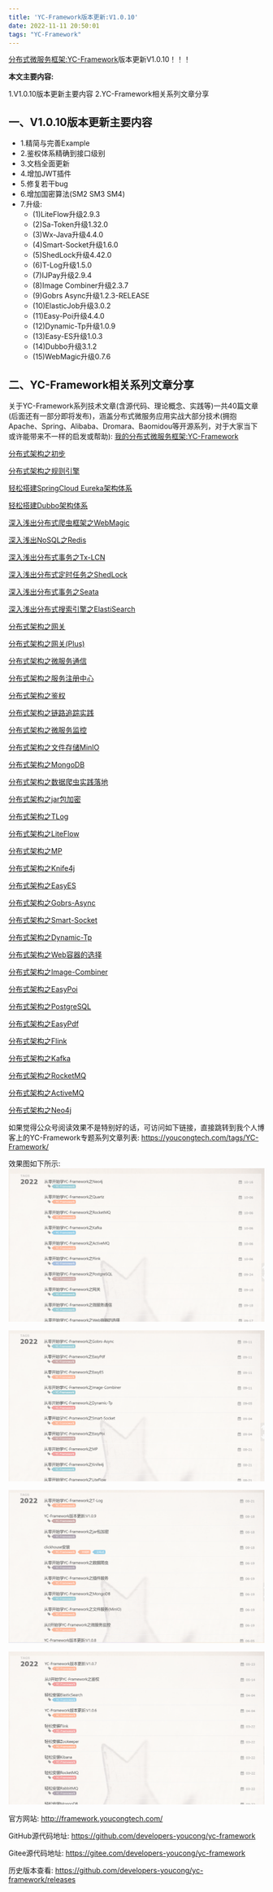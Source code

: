 ```yaml
---
title: 'YC-Framework版本更新:V1.0.10'
date: 2022-11-11 20:50:01
tags: "YC-Framework"
---
```

[分布式微服务框架:YC-Framework](https://mp.weixin.qq.com/s?__biz=MzUxODk0ODQ3Ng==&mid=2247485813&idx=1&sn=daa6e8447409672c28f07dbe094c4f28&chksm=f9805a66cef7d37061b15154a900c840da4bfdedd77cd0ea5865aee740bd1f2c01bb5cc37127&token=1774829840&lang=zh_CN&scene=21#wechat_redirect)版本更新V1.0.10！！！
<!--more-->

**本文主要内容:**

1.V1.0.10版本更新主要内容
2.YC-Framework相关系列文章分享

## 一、V1.0.10版本更新主要内容
- 1.精简与完善Example
- 2.鉴权体系精确到接口级别
- 3.文档全面更新
- 4.增加JWT插件
- 5.修复若干bug
- 6.增加国密算法(SM2 SM3 SM4)
- 7.升级:
    - (1)LiteFlow升级2.9.3
    - (2)Sa-Token升级1.32.0
    - (3)Wx-Java升级4.4.0
    - (4)Smart-Socket升级1.6.0
    - (5)ShedLock升级4.42.0
    - (6)T-Log升级1.5.0
    - (7)IJPay升级2.9.4
    - (8)Image Combiner升级2.3.7
    - (9)Gobrs Async升级1.2.3-RELEASE
    - (10)ElasticJob升级3.0.2
    - (11)Easy-Poi升级4.4.0
    - (12)Dynamic-Tp升级1.0.9
    - (13)Easy-ES升级1.0.3
    - (14)Dubbo升级3.1.2
    - (15)WebMagic升级0.7.6

## 二、YC-Framework相关系列文章分享
关于YC-Framework系列技术文章(含源代码、理论概念、实践等)一共40篇文章(后面还有一部分即将发布)，涵盖分布式微服务应用实战大部分技术(拥抱Apache、Spring、Alibaba、Dromara、Baomidou等开源系列，对于大家当下或许能带来不一样的启发或帮助):
[我的分布式微服务框架:YC-Framework](https://mp.weixin.qq.com/s?__biz=MzUxODk0ODQ3Ng==&mid=2247485813&idx=1&sn=daa6e8447409672c28f07dbe094c4f28&chksm=f9805a66cef7d37061b15154a900c840da4bfdedd77cd0ea5865aee740bd1f2c01bb5cc37127&scene=21#wechat_redirect)

[分布式架构之初步](https://mp.weixin.qq.com/s?__biz=MzUxODk0ODQ3Ng==&mid=2247486092&idx=1&sn=40dedeb6ad64a384ab5b2a3908be69c3&chksm=f980599fcef7d089be3a842d8098b95590a666ed302c6fff410c18f69692ba2c255de201015e&scene=21#wechat_redirect)



[分布式架构之规则引擎](https://mp.weixin.qq.com/s?__biz=MzUxODk0ODQ3Ng==&mid=2247486297&idx=1&sn=a78c791e013cb42a686e506cc53f15c4&chksm=f980584acef7d15c211cb40db0e0e67e9f7d67dc7e702f28df9c6ea854b4352db15630e79d62&scene=21#wechat_redirect)

[轻松搭建SpringCloud Eureka架构体系](https://mp.weixin.qq.com/s?__biz=MzUxODk0ODQ3Ng==&mid=2247486525&idx=1&sn=a9f3b93349f99178d8bdcc81a1755ba7&chksm=f9805f2ecef7d63834899555ecba5f25d271861a916aac5c27a8f79ad26f2a4f4c635568cf52&scene=21#wechat_redirect)

[轻松搭建Dubbo架构体系](https://mp.weixin.qq.com/s?__biz=MzUxODk0ODQ3Ng==&mid=2247486743&idx=1&sn=9a9c4a6c998b4a9bfa8d14ecac742fd3&chksm=f9805e04cef7d7126b8d9ec88fcf2e723acf1d431bb67ab6aab5abc98dbfc4a480fe41e9d8c5&scene=21#wechat_redirect)

[深入浅出分布式爬虫框架之WebMagic](https://mp.weixin.qq.com/s?__biz=MzUxODk0ODQ3Ng==&mid=2247486890&idx=1&sn=a3b50987755a29044100910e2b95dcf7&chksm=f9805eb9cef7d7afae78372a5979cb652d95ab1bb1df3d6ead7709e2eafe35ef6bc7c720c603&scene=21#wechat_redirect)

[深入浅出NoSQL之Redis](https://mp.weixin.qq.com/s?__biz=MzUxODk0ODQ3Ng==&mid=2247487009&idx=1&sn=37713fcb8ebb792438ed80031f15782f&chksm=f9805d32cef7d424a569136403e396618ec5a1d2f5699fa1d71cae3fe7bba9d778f1c48c5959&scene=21#wechat_redirect)

[深入浅出分布式事务之Tx-LCN](https://mp.weixin.qq.com/s?__biz=MzUxODk0ODQ3Ng==&mid=2247487010&idx=1&sn=b4bf59765c5f162633b4d2775cb35eb5&chksm=f9805d31cef7d42717b6b76472ffdfc44ee2eb27f4fe95647a4cc0a4b5ab9b5c7ce21d4e5723&scene=21#wechat_redirect)

[深入浅出分布式定时任务之ShedLock](https://mp.weixin.qq.com/s?__biz=MzUxODk0ODQ3Ng==&mid=2247487101&idx=1&sn=995dd9518f0106cd753098b520f5f4e2&chksm=f9805d6ecef7d478b47b39874af100d84865e00bfee4ba1bbd508fa6a46e2e2b804f32d76a12&scene=21#wechat_redirect)

[深入浅出分布式事务之Seata](https://mp.weixin.qq.com/s?__biz=MzUxODk0ODQ3Ng==&mid=2247487116&idx=1&sn=42b0672962b6620e8ba16cf4e26f1ce9&chksm=f9805d9fcef7d489d7aafe8087d624a1a9083f7cf81c8fde3220e6ba1d516d7658501131229d&scene=21#wechat_redirect)

[深入浅出分布式搜索引擎之ElastiSearch](https://mp.weixin.qq.com/s?__biz=MzUxODk0ODQ3Ng==&mid=2247487157&idx=1&sn=2fa82f194769e3f75ae014867de6a052&chksm=f9805da6cef7d4b01a186558381605ae3bb6b85fbce854dd2b8c1385062063c29afa955feba0&scene=21#wechat_redirect)

[分布式架构之网关](https://mp.weixin.qq.com/s?__biz=MzUxODk0ODQ3Ng==&mid=2247486879&idx=1&sn=e15ebfa8dddcfff6955cebcecd41a8a8&chksm=f9805e8ccef7d79a16ea7d58b40038c90fdc1e1f7994f126ef137d68f75efa63718621b31255&scene=21#wechat_redirect)

[分布式架构之网关(Plus)](https://mp.weixin.qq.com/s?__biz=MzUxODk0ODQ3Ng==&mid=2247487736&idx=1&sn=406c7d272b2070eaf6eb52303ed9079f&chksm=f98043ebcef7cafd72afce0b29f68baa4be3f1a8124fc750b76e72934a1461b4c4f0a93572ef&scene=21#wechat_redirect)

[分布式架构之微服务通信](https://mp.weixin.qq.com/s?__biz=MzUxODk0ODQ3Ng==&mid=2247487737&idx=1&sn=214055e3ed44c152dd08cc4ffe24337a&chksm=f98043eacef7cafc56bc6bdde3cd7eaffe6be902ffab13e9a9cd7920bef8a754be8398f0b74d&scene=21#wechat_redirect)

[分布式架构之服务注册中心](https://mp.weixin.qq.com/s?__biz=MzUxODk0ODQ3Ng==&mid=2247487006&idx=1&sn=0ced81f81a7b702d4f28a16d7cd4f12c&chksm=f9805d0dcef7d41b19af3630cacd2a67f19c4abca7ca64b3830b4b43986bb2e1330ffcbadc25&scene=21#wechat_redirect)

[分布式架构之鉴权](https://mp.weixin.qq.com/s?__biz=MzUxODk0ODQ3Ng==&mid=2247487088&idx=1&sn=b105eae4fe9990748dbd9fb9d7a67902&chksm=f9805d63cef7d47511929cd9fec1f38b8a6032de93e65892c681b03eecac991266d4bb33a0ed&scene=21#wechat_redirect)

[分布式架构之链路追踪实践](https://mp.weixin.qq.com/s?__biz=MzUxODk0ODQ3Ng==&mid=2247487193&idx=1&sn=fb5472f001ca8b07d465a513997d7674&chksm=f9805dcacef7d4dc44504af8868737e7ec5bb8a878f2aee3ab6bd997aa4e622dbc586a17b99b&scene=21#wechat_redirect)

[分布式架构之微服务监控](https://mp.weixin.qq.com/s?__biz=MzUxODk0ODQ3Ng==&mid=2247487228&idx=1&sn=c7a42d9eb84881bf52081510b215138e&chksm=f9805defcef7d4f9b78966cb443aca32154a4dcd7140a49a018db4c04491c36bbc0f8ae137c8&scene=21#wechat_redirect)

[分布式架构之文件存储MinIO](https://mp.weixin.qq.com/s?__biz=MzUxODk0ODQ3Ng==&mid=2247487302&idx=1&sn=f1400bc5ac2a8be6b76c53a6e8ca97cb&chksm=f9805c55cef7d5439a4bbd87b9440e207679ccb7a15ec69d4d3c4d58a471e3a9e859720fb1e1&scene=21#wechat_redirect)

[分布式架构之MongoDB](https://mp.weixin.qq.com/s?__biz=MzUxODk0ODQ3Ng==&mid=2247487305&idx=1&sn=9a2b970dcd5949940ddd0936129fcddb&chksm=f9805c5acef7d54c3aed778a62391c024095ecce08ec4acef7cf94b0547099bbdebd58ef8f8d&scene=21#wechat_redirect)

[分布式架构之数据爬虫实践落地](https://mp.weixin.qq.com/s?__biz=MzUxODk0ODQ3Ng==&mid=2247487306&idx=1&sn=b4b7dcac057dae12900cbd9951afb094&chksm=f9805c59cef7d54f0fd61aabc52c99df2607c386e5398f4ce9f30300adceffd47d687fb28ba2&scene=21#wechat_redirect)

[分布式架构之jar包加密](https://mp.weixin.qq.com/s?__biz=MzUxODk0ODQ3Ng==&mid=2247487570&idx=1&sn=2dee61377aea8087ed8382efce83d47f&chksm=f9804341cef7ca57f67bbc6e2783b2b19a291917d11b2bbe157af9ed0bce1b8ae62506821610&scene=21#wechat_redirect)

[分布式架构之TLog](https://mp.weixin.qq.com/s?__biz=MzUxODk0ODQ3Ng==&mid=2247487573&idx=1&sn=66f2e4215ad9154e8067d2a7bcd63f91&chksm=f9804346cef7ca504ce426bd3efc45ab8d9991f7426bc280d5db75f5b179aa0dac623df37885&scene=21#wechat_redirect)

[分布式架构之LiteFlow](https://mp.weixin.qq.com/s?__biz=MzUxODk0ODQ3Ng==&mid=2247487575&idx=1&sn=3a4d35d89ba89ca515b7c93cd7ce9c89&chksm=f9804344cef7ca5237bd5445ab623df0841c70ed149eab92b4b36175a507c26f5d6d4b8c6736&scene=21#wechat_redirect)

[分布式架构之MP](https://mp.weixin.qq.com/s?__biz=MzUxODk0ODQ3Ng==&mid=2247487579&idx=1&sn=d7aab9a7d46226c6e5f19d53658e7223&chksm=f9804348cef7ca5ea73429f1d91853cd49dc10ca70eea8cb26b869f3d74254a883b1f8136fb2&scene=21#wechat_redirect)

[分布式架构之Knife4j](https://mp.weixin.qq.com/s?__biz=MzUxODk0ODQ3Ng==&mid=2247487589&idx=1&sn=5a22aa528c7953984f8a1e77a693c950&chksm=f9804376cef7ca602c95064f981702982b6527c0b639b9f3ca4283bfb1224edb7498c1eb2eb3&scene=21#wechat_redirect)

[分布式架构之EasyES](https://mp.weixin.qq.com/s?__biz=MzUxODk0ODQ3Ng==&mid=2247487701&idx=1&sn=9cc4d9cf24b68ff4c1eebc3fc3aa83e6&chksm=f98043c6cef7cad0f86e98bc8390c3b88aff90f28a4a05351800815dd9842cc77bb2b87bb76c&scene=21#wechat_redirect)

[分布式架构之Gobrs-Async](https://mp.weixin.qq.com/s?__biz=MzUxODk0ODQ3Ng==&mid=2247487702&idx=1&sn=6a361c8e1ad0e39368a05f0d836b5a44&chksm=f98043c5cef7cad3a7f746f256cb61280f9ca28e82715c929ec57f6f390fa283157f6204fd3c&scene=21#wechat_redirect)

[分布式架构之Smart-Socket](https://mp.weixin.qq.com/s?__biz=MzUxODk0ODQ3Ng==&mid=2247487704&idx=1&sn=0f559ec42790189c33379d25119c5118&chksm=f98043cbcef7caddf0cf3f45e734c995049a760209f36c964ee3721b49a8d12a299584d16970&scene=21#wechat_redirect)

[分布式架构之Dynamic-Tp](https://mp.weixin.qq.com/s?__biz=MzUxODk0ODQ3Ng==&mid=2247487705&idx=1&sn=bdaa07b9a625ad42c7bf76130e1ac9d9&chksm=f98043cacef7cadc22a9a6754772034760b5aa9c01e863c75c7e59a2603724553be7dfb5392d&scene=21#wechat_redirect)

[分布式架构之Web容器的选择](https://mp.weixin.qq.com/s?__biz=MzUxODk0ODQ3Ng==&mid=2247487738&idx=1&sn=c7dd82603fbf3d08fb77136fb239d286&chksm=f98043e9cef7cafff06bb9f12651d0fc16483640cc49465c8129627c40a7d74d3147f70d74d1&scene=21#wechat_redirect)

[分布式架构之Image-Combiner](https://mp.weixin.qq.com/s?__biz=MzUxODk0ODQ3Ng==&mid=2247487739&idx=1&sn=002f5c9414caabef153a6befcc5f494b&chksm=f98043e8cef7cafeb65cc6a98270a9defde0d1552fc69f9d9e7b7d043e83a7d78df8987ed048&scene=21#wechat_redirect)

[分布式架构之EasyPoi](https://mp.weixin.qq.com/s?__biz=MzUxODk0ODQ3Ng==&mid=2247487750&idx=1&sn=17090e5ec0664dd4415dec18f50f2568&chksm=f9804215cef7cb03a84695a39f08b8d57cdb95822920e3c242ceac9e6640a01628cbfc3e2852&scene=21#wechat_redirect)

[分布式架构之PostgreSQL](https://mp.weixin.qq.com/s?__biz=MzUxODk0ODQ3Ng==&mid=2247487751&idx=1&sn=6c5bfffe65de127ceabd437c719b31c0&chksm=f9804214cef7cb025c0f1435321a890a02085833a5025d47614cb42da8092ae612ae4529649f&scene=21#wechat_redirect)

[分布式架构之EasyPdf](https://mp.weixin.qq.com/s?__biz=MzUxODk0ODQ3Ng==&mid=2247487752&idx=1&sn=53c85c6411188172b8e40724eebcee89&chksm=f980421bcef7cb0d58849cab71dfc01f03f7c461a2f732148c5aa8d7d748f7d1fe6d0dc273c6&scene=21#wechat_redirect)

[分布式架构之Flink](https://mp.weixin.qq.com/s?__biz=MzUxODk0ODQ3Ng==&amp;mid=2247487830&amp;idx=1&amp;sn=43d5841922724cee8eb37b7af7786a42&amp;chksm=f9804245cef7cb531e80ef4f862757710e2a5cf0713866cb0608aceb8fe4b12cb53472c18200&token=1529163421&lang=zh_CN#rd)

[分布式架构之Kafka](https://mp.weixin.qq.com/s?__biz=MzUxODk0ODQ3Ng==&amp;mid=2247487831&amp;idx=1&amp;sn=f9f32114b831fcf30b4dc1118e85cae8&amp;chksm=f9804244cef7cb5211246f41258e5fe1f536eee26e0bcb1e431a67f23e099964f34b4a759d80&token=1529163421&lang=zh_CN#rd)

[分布式架构之RocketMQ](https://mp.weixin.qq.com/s?__biz=MzUxODk0ODQ3Ng==&amp;mid=2247487834&amp;idx=1&amp;sn=1f5165f1371ba412d5afe6193557a08b&amp;chksm=f9804249cef7cb5f3d68b38d99b0e42b6622504fd29d145ce6f300d2223fa14c28c3d633e3d6&token=1529163421&lang=zh_CN#rd)

[分布式架构之ActiveMQ](https://mp.weixin.qq.com/s?__biz=MzUxODk0ODQ3Ng==&amp;mid=2247487835&amp;idx=1&amp;sn=926cb9946fcae923e70dfd071452b7b8&amp;chksm=f9804248cef7cb5e71bf9fcb9169d9bc2855c74abb37081052c1397c45628c001dd6381d0573&token=1529163421&lang=zh_CN#rd)

[分布式架构之Neo4j](https://mp.weixin.qq.com/s?__biz=MzUxODk0ODQ3Ng==&amp;mid=2247487869&amp;idx=1&amp;sn=5d4790a938238f4746146ed1e2e6c640&amp;chksm=f980426ecef7cb78c10e205e3872010ea2340aa1c3558ec410fa9e81bfd5cf1ed3cbc1a6d118&token=1529163421&lang=zh_CN#rd)


如果觉得公众号阅读效果不是特别好的话，可访问如下链接，直接跳转到我个人博客上的YC-Framework专题系列文章列表:
https://youcongtech.com/tags/YC-Framework/

效果图如下所示:
![YC-Framework专题系列](YC-Framework版本更新-V1-0-10/01.png)

![YC-Framework专题系列](YC-Framework版本更新-V1-0-10/02.png)

![YC-Framework专题系列](YC-Framework版本更新-V1-0-10/03.png)

![YC-Framework专题系列](YC-Framework版本更新-V1-0-10/04.png)

官方网站:
http://framework.youcongtech.com/

GitHub源代码地址:
https://github.com/developers-youcong/yc-framework

Gitee源代码地址:
https://gitee.com/developers-youcong/yc-framework

历史版本查看:
https://github.com/developers-youcong/yc-framework/releases